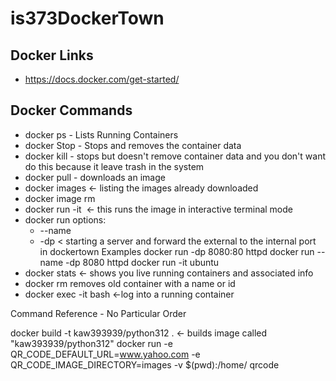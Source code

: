 # is373DockerTown
## Docker Links

- https://docs.docker.com/get-started/

## Docker Commands
- docker ps - Lists Running Containers
- docker Stop - Stops and removes the container data
- docker kill - stops but doesn't remove container data and you don't want do this because it leave trash in the system
- docker pull <SOME IMAGE NAME FROM DOCKER HUB>  - downloads an image
- docker images <- listing the images already downloaded
- docker image rm <image id>
- docker run -it <image name> <- this runs the image in interactive terminal mode
- docker run options:
    - --name <Some name for container>
    - -dp  <external port: internal port>  < starting a server and forward the external to the internal port in dockertown
    Examples
        docker run -dp 8080:80 httpd
        docker run --name -dp 8080 httpd
        docker run -it ubuntu
- docker stats <- shows you live running containers and associated info
- docker rm <containername> removes old container with a name or id 
- docker exec -it <containerid or name> bash   <-log into a running container

Command Reference - No Particular Order

docker build -t kaw393939/python312 . <- builds image called "kaw393939/python312"
docker run -e QR_CODE_DEFAULT_URL=www.yahoo.com -e QR_CODE_IMAGE_DIRECTORY=images -v $(pwd):/home/ qrcode